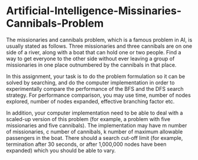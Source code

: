 # Artificial-Intelligence-Missinaries-Cannibals-Problem

The missionaries and cannibals problem, which is a famous problem in AI,  is usually stated as follows. Three missionaries and three cannibals are on one side of a river, along with a boat that can hold one or two people. Find a way to get everyone to the other side without ever leaving a group of missionaries in one place outnumbered by the cannibals in that place. 

In this assignment, your task is to do the problem formulation so it can be solved by searching, and do the computer implementation in order to experimentally compare the performance of the BFS and the DFS search strategy. For performance comparison, you may use time, number of nodes explored, number of nodes expanded, effective branching factor etc.

In addition, your computer implementation need to be able to deal with a scaled-up version of this problem (for example, a problem with 
five missionaries and five cannibals). The implementation may have m number of missionaries, c number of cannibals, k number of maximum allowable passengers in the boat. There should a search cut-off limit (for example, termination after 30 seconds, or after 1,000,000 nodes have been expanded) which you should be able to vary.
